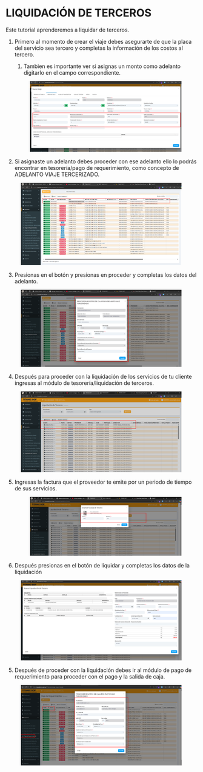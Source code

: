 # LIQUIDACIÓN DE TERCEROS

&#x20;Este tutorial aprenderemos a liquidar de terceros.

1.  Primero al momento de crear el viaje debes asegurarte de que la placa del servicio sea tercero y completas la información de los costos al tercero.

    1. Tambien es importante ver si asignas un monto como adelanto digitarlo en el campo correspondiente.

    <figure><img src="../../../.gitbook/assets/image (126).png" alt=""><figcaption></figcaption></figure>
2. Si asignaste un adelanto debes proceder con ese adelanto ello lo podrás encontrar en tesorería/pago de requerimiento, como concepto de ADELANTO VIAJE TERCERIZADO.

<figure><img src="../../../.gitbook/assets/image (127).png" alt=""><figcaption></figcaption></figure>

3. Presionas en el botón y presionas en proceder y completas los datos del adelanto.

<figure><img src="../../../.gitbook/assets/image (128).png" alt=""><figcaption></figcaption></figure>

4. Después para proceder con la liquidación de los servicios de tu cliente ingresas al módulo de tesorería/liquidación de terceros.

<figure><img src="../../../.gitbook/assets/image (129).png" alt=""><figcaption></figcaption></figure>

5.  Ingresas la factura que el proveedor te emite por un periodo de tiempo de sus servicios.

    <figure><img src="../../../.gitbook/assets/image (131).png" alt=""><figcaption></figcaption></figure>
6. Después presionas en el botón de liquidar y completas los datos de la liquidación

<figure><img src="../../../.gitbook/assets/image (135).png" alt=""><figcaption></figcaption></figure>

5. Después de proceder con la liquidación debes ir al módulo de pago de requerimiento para proceder con el pago y la salida de caja.

<figure><img src="../../../.gitbook/assets/image (138).png" alt=""><figcaption></figcaption></figure>

